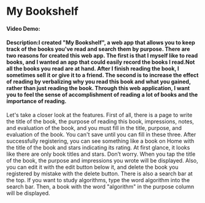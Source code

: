 # My Bookshelf
#### Video Demo:  <URL HERE>
#### Description:I created "My Bookshelf", a web app that allows you to keep track of the books you've read and search them by purpose. There are two reasons for created this web app. The first is that I myself like to read books, and I wanted an app that could easily record the books I read.Not all the books you read are at hand. After I finish reading the book, I sometimes sell it or give it to a friend. The second is to increase the effect of reading by verbalizing why you read this book and what you gained, rather than just reading the book. Through this web application, I want you to feel the sense of accomplishment of reading a lot of books and the importance of reading.
Let's take a closer look at the features. First of all, there is a page to write the title of the book, the purpose of reading this book, impressions, notes, and evaluation of the book, and you must fill in the title, purpose, and evaluation of the book. You can't save until you can fill in these three. After successfully registering, you can see something like a book on Home with the title of the book and stars indicating its rating. At first glance, it looks like there are only book titles and stars. Don’t worry. When you tap the title of the book, the purpose and impressions you wrote will be displayed. Also, you can edit it with the edit button below it, and delete the book you registered by mistake with the delete button. There is also a search bar at the top. If you want to study algorithms, type the word algorithm into the search bar. Then, a book with the word "algorithm" in the purpose column will be displayed.

